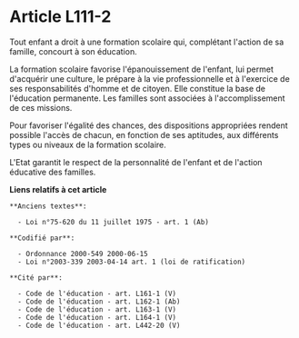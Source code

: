 # Article L111-2

Tout enfant a droit à une formation scolaire qui, complétant l'action de sa famille, concourt à son éducation.

La formation scolaire favorise l'épanouissement de l'enfant, lui permet d'acquérir une culture, le prépare à la vie
professionnelle et à l'exercice de ses responsabilités d'homme et de citoyen. Elle constitue la base de l'éducation
permanente. Les familles sont associées à l'accomplissement de ces missions.

Pour favoriser l'égalité des chances, des dispositions appropriées rendent possible l'accès de chacun, en fonction de ses
aptitudes, aux différents types ou niveaux de la formation scolaire.

L'Etat garantit le respect de la personnalité de l'enfant et de l'action éducative des familles.

**Liens relatifs à cet article**

	**Anciens textes**:

	  - Loi n°75-620 du 11 juillet 1975 - art. 1 (Ab)

	**Codifié par**:

	  - Ordonnance 2000-549 2000-06-15
	  - Loi n°2003-339 2003-04-14 art. 1 (loi de ratification)

	**Cité par**:

	  - Code de l'éducation - art. L161-1 (V)
	  - Code de l'éducation - art. L162-1 (Ab)
	  - Code de l'éducation - art. L163-1 (V)
	  - Code de l'éducation - art. L164-1 (V)
	  - Code de l'éducation - art. L442-20 (V)
